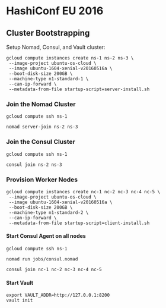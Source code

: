 # HashiConf EU 2016

## Cluster Bootstrapping

Setup Nomad, Consul, and Vault cluster:

```
gcloud compute instances create ns-1 ns-2 ns-3 \
 --image-project ubuntu-os-cloud \
 --image ubuntu-1604-xenial-v20160516a \
 --boot-disk-size 200GB \
 --machine-type n1-standard-1 \
 --can-ip-forward \
 --metadata-from-file startup-script=server-install.sh
```

### Join the Nomad Cluster

```
gcloud compute ssh ns-1
```
```
nomad server-join ns-2 ns-3
```

### Join the Consul Cluster

```
gcloud compute ssh ns-1
```
```
consul join ns-2 ns-3
```

### Provision Worker Nodes

```
gcloud compute instances create nc-1 nc-2 nc-3 nc-4 nc-5 \
 --image-project ubuntu-os-cloud \
 --image ubuntu-1604-xenial-v20160516a \
 --boot-disk-size 200GB \
 --machine-type n1-standard-2 \
 --can-ip-forward \
 --metadata-from-file startup-script=client-install.sh
```

#### Start Consul Agent on all nodes

```
gcloud compute ssh ns-1
```

```
nomad run jobs/consul.nomad
```

```
consul join nc-1 nc-2 nc-3 nc-4 nc-5
```

#### Start Vault

```
export VAULT_ADDR=http://127.0.0.1:8200
vault init
```
